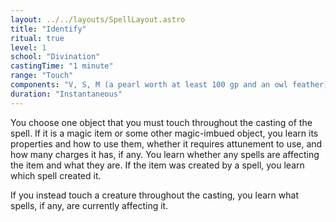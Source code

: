 ```yaml
---
layout: ../../layouts/SpellLayout.astro
title: "Identify"
ritual: true
level: 1
school: "Divination"
castingTime: "1 minute"
range: "Touch"
components: "V, S, M (a pearl worth at least 100 gp and an owl feather)"
duration: "Instantaneous"
---
```


You choose one object that you must touch throughout the casting of the spell. If it is a magic item or some other magic-imbued object, you learn its properties and how to use them, whether it requires attunement to use, and how many charges it has, if any. You learn whether any spells are affecting the item and what they are. If the item was created by a spell, you learn which spell created it.

If you instead touch a creature throughout the casting, you learn what spells, if any, are currently affecting it.
